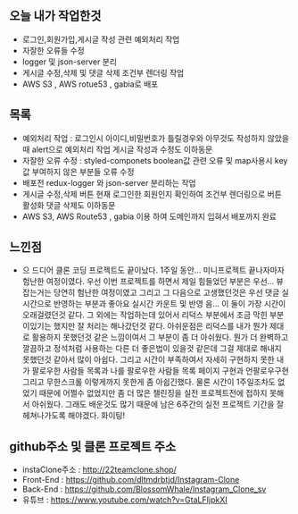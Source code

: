 ## 오늘 내가 작업한것
- 로그인,회원가입,게시글 작성 관련 예외처리 작업
- 자잘한 오류들 수정
- logger 및 json-server 분리
- 게시글 수정,삭제 및 댓글 삭제 조건부 렌더링 작업
- AWS S3 , AWS rotue53 , gabia로 배포

## 목록
- 예외처리 작업 : 로그인시 아이디,비밀번호가 틀릴경우와 아무것도 작성하지 않았을때 alert으로 예외처리 작업 게시글 작성과 수정도 이하동문
- 자잘한 오류 수정 : styled-componets boolean값 관련 오류 및 map사용시 key값 부여하지 않은 부분들 오류 수정
- 배포전 redux-logger 와 json-server 분리하는 작업
- 게시글 수정,삭제 버튼 현재 로그인한 회원인지 확인하여 조건부 렌더링으로 버튼 활성화 댓글 삭제도 이하동문
- AWS S3, AWS Route53 , gabia 이용 하여 도메인까지 입혀서 배포까지 완료

## 느낀점
- 으 드디어 클론 코딩 프로젝트도 끝이났다. 1주일 동안... 미니프로젝트 끝나자마자 험난한 여정이였다. 우선 이번 프로젝트를 하면서 제일 힘들었던 부분은 우선... 뷰 잡는거는 당연히 험난한 여정이였고 그리고 그 다음으로 고생했던것은 우선 댓글 실시간으로 반영하는 부분과 좋아요 실시간 카운트 및 반영 음... 이 둘이 가장 시간이 오래걸렸던것 같다. 그 외에는 작업하는데 있어서 리덕스 부분에서 조금 막힌 부분이있기는 했지만 잘 처리는 해나갔던것 같다. 아쉬운점은 리덕스를 내가 뭔가 제대로 활용하지 못했던것 같은 느낌이여서 그 부분이 좀 더 아쉬웠다. 뭔가 더 완벽하고 깔끔하고 정석처럼 사용하는 다른 더 좋은법이 있을것 같은데 그걸 제대로 해내지 못했던것 같아서 많이 아쉽다. 그리고 시간이 부족하여서 자세히 구현하지 못한 내가 팔로우한 사람들 목록과 나를 팔로우한 사람들 목록 페이지 구현과 언팔로우구현 그리고 무한스크롤 이렇게까지 못한게 좀 아쉽긴했다. 물론 시간이 1주일조차도 없었기 때문에 어쩔수 없었지만 좀 더 많은 챌린징을 실전 프로젝트전에 접하지 못해서 아쉬웠다. 그래도 배운것도 많기 때문에 남은 6주간의 실전 프로젝트 기간을 잘 헤쳐나가도록 해야겠다. 화이팅!

## github주소 및 클론 프로젝트 주소
- instaClone주소 : http://22teamclone.shop/
- Front-End : https://github.com/dltmdrbtjd/Instagram-Clone
- Back-End : https://github.com/BlossomWhale/Instagram_Clone_sv
- 유튜브 : https://www.youtube.com/watch?v=GtaLFIjpkXI
